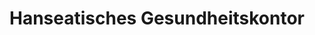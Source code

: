 ---
title: "Hanseatisches Gesundheitskontor"
url: /hamburg/hanseatisches-gesundheitskontor/
shop: Sanitätshaus
---